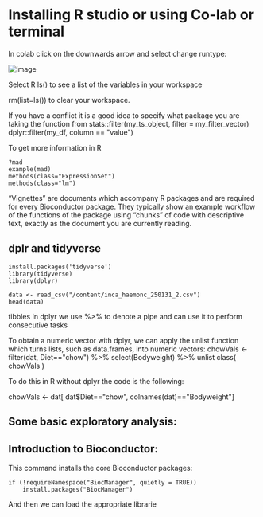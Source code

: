 # Installing R studio or using Co-lab or terminal

In colab click on the downwards arrow and select change runtype:

![image](https://github.com/user-attachments/assets/880d3002-6298-4a4b-92bf-3b174ae65b5b)

Select R
ls() to see a list of the variables in your workspace

rm(list=ls()) to clear your workspace.


If you have a conflict it is a good idea to specify what package you are taking the function from
stats::filter(my_ts_object, filter = my_filter_vector)
dplyr::filter(my_df, column == "value")

To get more information in R
```
?mad
example(mad)
methods(class="ExpressionSet")
methods(class="lm")

```
“Vignettes” are documents which accompany R packages and are required for every Bioconductor package. They typically show an example workflow of the functions of the package using “chunks” of code with descriptive text, exactly as the document you are currently reading.


## dplr and tidyverse
```
install.packages('tidyverse')
library(tidyverse)
library(dplyr)

data <- read_csv("/content/inca_haemonc_250131_2.csv")
head(data)
```
tibbles
In dplyr we use %>% to denote a pipe and can use it to perform consecutive tasks


 To obtain a numeric vector with dplyr, we can apply the unlist function which turns lists, such as data.frames, into numeric vectors:
chowVals <- filter(dat, Diet=="chow") %>% select(Bodyweight) %>% unlist
class( chowVals )

To do this in R without dplyr the code is the following:

chowVals <- dat[ dat$Diet=="chow", colnames(dat)=="Bodyweight"]


## Some basic exploratory analysis:

## Introduction to Bioconductor:

This command installs the core Bioconductor packages:
```
if (!requireNamespace("BiocManager", quietly = TRUE))
    install.packages("BiocManager")
```

And then we can load the appropriate librarie


